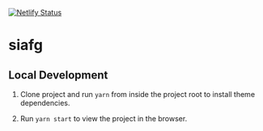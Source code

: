 [![Netlify Status](https://api.netlify.com/api/v1/badges/a2ee1092-2c66-483a-916e-6190c2ac4d16/deploy-status)](https://app.netlify.com/sites/trusting-colden-635363/deploys)

# siafg

## Local Development

1. Clone project and run `yarn` from inside the project root to install theme dependencies.

2. Run `yarn start` to view the project in the browser.
